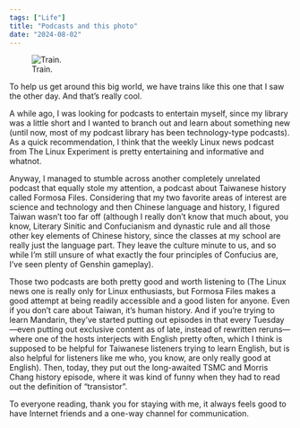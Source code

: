 ```yaml
---
tags: ["Life"]
title: "Podcasts and this photo"
date: "2024-08-02"
---
```


<figure><img src="/posts/podcasts_and_this_photo/train.jpg" alt="Train.">
  <figcaption>Train.</figcaption></figure>

To help us get around this big world, we have trains like this one that I saw the other day. And that’s really cool.

<!--more-->

A while ago, I was looking for podcasts to entertain myself, since my library was a little short and I wanted to branch out and learn about something new (until now, most of my podcast library has been technology-type podcasts). As a quick recommendation, I think that the weekly Linux news podcast from The Linux Experiment is pretty entertaining and informative and whatnot.

Anyway, I managed to stumble across another completely unrelated podcast that equally stole my attention, a podcast about Taiwanese history called Formosa Files. Considering that my two favorite areas of interest are science and technology and then Chinese language and history, I figured Taiwan wasn’t too far off (although I really don’t know that much about, you know, Literary Sinitic and Confucianism and dynastic rule and all those other key elements of Chinese history, since the classes at my school are really just the language part. They leave the culture minute to us, and so while I’m still unsure of what exactly the four principles of Confucius are, I’ve seen plenty of Genshin gameplay).

Those two podcasts are both pretty good and worth listening to (The Linux news one is really only for Linux enthusiasts, but Formosa Files makes a good attempt at being readily accessible and a good listen for anyone. Even if you don’t care about Taiwan, it’s human history. And if you’re trying to learn Mandarin, they’ve started putting out episodes in that every Tuesday—even putting out exclusive content as of late, instead of rewritten reruns—where one of the hosts interjects with English pretty often, which I think is supposed to be helpful for Taiwanese listeners trying to learn English, but is also helpful for listeners like me who, you know, are only really good at English). Then, today, they put out the long-awaited TSMC and Morris Chang history episode, where it was kind of funny when they had to read out the definition of “transistor”.

To everyone reading, thank you for staying with me, it always feels good to have Internet friends and a one-way channel for communication.
